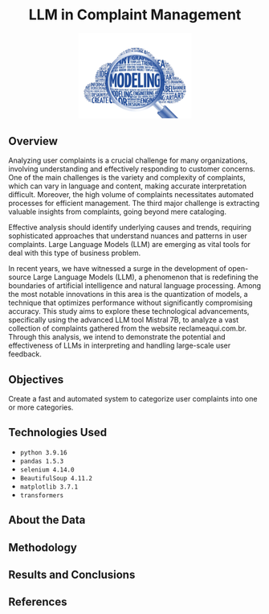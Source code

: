<div align="center">
  <h1>LLM in Complaint Management</h1>
</div>

<p align="center">
<img src="images\cover.png" class="center" width="45%"/>
</p>

## Overview
Analyzing user complaints is a crucial challenge for many organizations, involving understanding and effectively responding to customer concerns. One of the main challenges is the variety and complexity of complaints, which can vary in language and content, making accurate interpretation difficult. Moreover, the high volume of complaints necessitates automated processes for efficient management. The third major challenge is extracting valuable insights from complaints, going beyond mere cataloging. 

Effective analysis should identify underlying causes and trends, requiring sophisticated approaches that understand nuances and patterns in user complaints. Large Language Models (LLM) are emerging as vital tools for deal with this type of business problem.

In recent years, we have witnessed a surge in the development of open-source Large Language Models (LLM), a phenomenon that is redefining the boundaries of artificial intelligence and natural language processing. Among the most notable innovations in this area is the quantization of models, a technique that optimizes performance without significantly compromising accuracy. This study aims to explore these technological advancements, specifically using the advanced LLM tool Mistral 7B, to analyze a vast collection of complaints gathered from the website reclameaqui.com.br. Through this analysis, we intend to demonstrate the potential and effectiveness of LLMs in interpreting and handling large-scale user feedback.

## Objectives
Create a fast and automated system to categorize user complaints into one or more categories.

## Technologies Used
* `python 3.9.16`
* `pandas 1.5.3`
* `selenium 4.14.0`
* `BeautifulSoup 4.11.2`
* `matplotlib 3.7.1`
* `transformers`
  
## About the Data

## Methodology

## Results and Conclusions

## References
